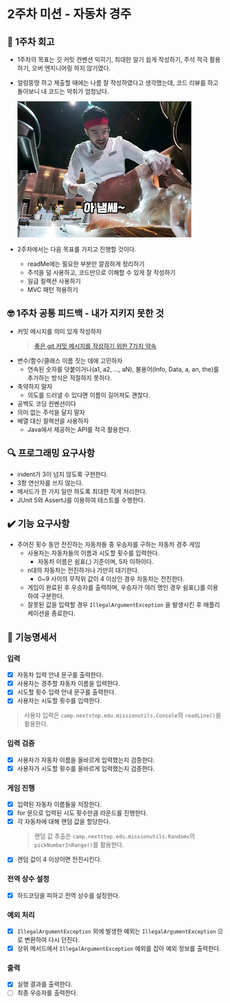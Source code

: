 # 2주차 미션 - 자동차 경주

## 🤔 1주차 회고

- 1주차의 목표는 깃 커밋 컨벤션 익히기, 최대한 알기 쉽게 작성하기, 주석 적극 활용하기, 오버 엔지니어링 하지 않기였다.
- 얼렁뚱땅 하고 제출할 때에는 나름 잘 작성하였다고 생각했는데, 코드 리뷰를 하고 돌아보니 내 코드는 악취가 엄청났다.

  ![아 냄쌔](nemsae.png)

- 2주차에서는 다음 목표를 가지고 진행할 것이다.
    - readMe에는 필요한 부분만 깔끔하게 정리하기
    - 주석을 덜 사용하고, 코드만으로 이해할 수 있게 잘 작성하기
    - 일급 컬렉션 사용하기
    - MVC 패턴 적용하기

## 🤓 1주차 공통 피드백 - 내가 지키지 못한 것

- 커밋 메시지를 의미 있게 작성하자
  > [좋은 git 커밋 메시지를 작성하기 위한 7가지 약속](https://meetup.nhncloud.com/posts/106)
- 변수/함수/클래스 이름 짓는 데에 고민하자
    - 연속된 숫자를 덧붙이거나(a1, a2, ..., aN), 불용어(Info, Data, a, an, the)를 추가하는 방식은 적절하지 못하다.
- 축약하지 말자
    - 의도를 드러낼 수 있다면 이름이 길어져도 괜찮다.
- 공백도 코딩 컨벤션이다
- 의미 없는 주석을 달지 말자
- 배열 대신 컬렉션을 사용하자
    - Java에서 제공하는 API를 적극 활용한다.

## 🔍 프로그래밍 요구사항

- indent가 3이 넘지 않도록 구현한다.
- 3항 연산자를 쓰지 않는다.
- 메서드가 한 가지 일만 하도록 최대한 작게 처리한다.
- JUnit 5와 AssertJ를 이용하여 테스트를 수행한다.

## ✔️ 기능 요구사항

- 주어진 횟수 동안 전진하는 자동차들 중 우승자를 구하는 자동차 경주 게임
    - 사용자는 자동차들의 이름과 시도할 횟수를 입력한다.
        - 자동차 이름은 쉼표(,) 기준이며, 5자 이하이다.
    - n대의 자동차는 전진하거나 가만히 대기한다.
        - 0~9 사이의 무작위 값이 4 이상인 경우 자동차는 전진한다.
    - 게임이 완료된 후 우승자를 출력하며, 우승자가 여러 명인 경우 쉼표(,)를 이용하여 구분한다.
    - 잘못된 값을 입력할 경우 `IllegalArgumentException` 을 발생시킨 후 애플리케이션을 종료한다.

## 📜 기능명세서

### 입력

- [x] 자동차 입력 안내 문구를 출력한다.
- [x] 사용자는 경주할 자동차 이름을 입력한다.
- [x] 시도할 횟수 입력 안내 문구를 출력한다.
- [x] 사용자는 시도할 횟수를 입력한다.

> 사용자 입력은 `camp.nextstep.edu.missionutils.Console`의 `readLine()`을 활용한다.

### 입력 검증

- [x] 사용자가 자동차 이름을 올바르게 입력했는지 검증한다.
- [x] 사용자가 시도할 횟수를 올바르게 입력했는지 검증한다.

### 게임 진행

- [x] 입력된 자동차 이름들을 저장한다.
- [x] for 문으로 입력된 시도 횟수만큼 라운드를 진행한다.
- [x] 각 자동차에 대해 랜덤 값을 할당한다.
  > 랜덤 값 추출은 `camp.nextstep.edu.missionutils.Randoms`의 `pickNumberInRange()`를 활용한다.
- [x] 랜덤 값이 4 이상이면 전진시킨다.

### 전역 상수 설정

- [x] 하드코딩을 피하고 전역 상수를 설정한다.

### 예외 처리

- [x] `IllegalArgumentException` 외에 발생한 예외는 `IllegalArgumentException` 으로 변환하여 다시 던진다.
- [x] 상위 메서드에서 `IllegalArgumentException` 예외를 잡아 예외 정보를 출력한다.

### 출력

- [x] 실행 결과를 출력한다.
- [ ] 최종 우승자를 출력한다.